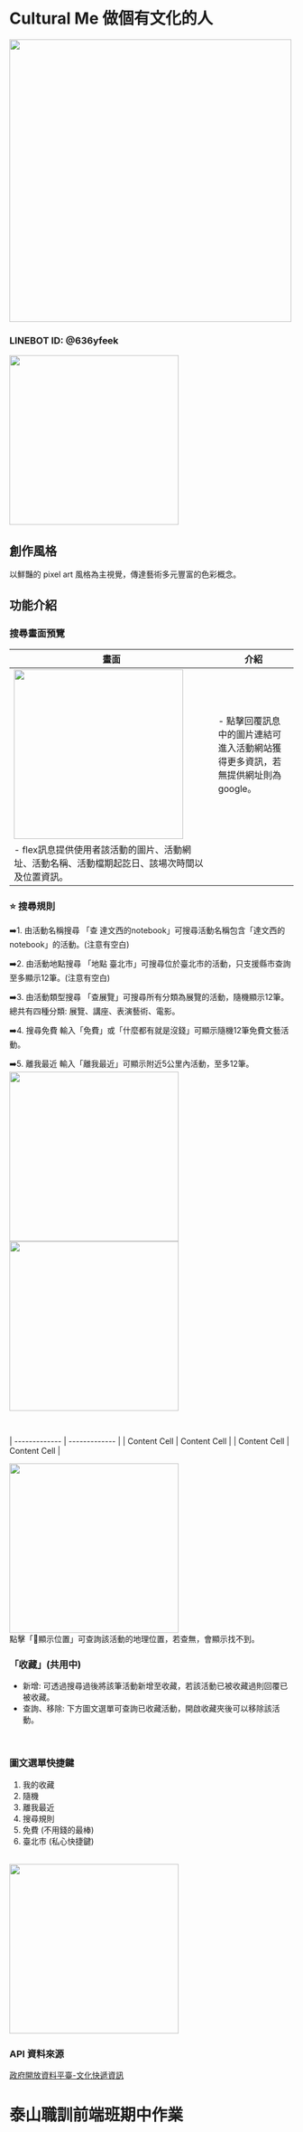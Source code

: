 # Cultural Me 做個有文化的人
<img src="https://github.com/iiQvQii/Linebot-Cultural-Me/blob/master/img/logo.png" width="500"></img>

### LINEBOT ID: @636yfeek
<img src="https://github.com/iiQvQii/Linebot-Cultural-Me/blob/master/img/qrcode.png" width="300"></img>

## 創作風格
以鮮豔的 pixel art 風格為主視覺，傳達藝術多元豐富的色彩概念。
## 功能介紹
### 搜尋畫面預覽
| 畫面 | 介紹  |
| ------------- | ------------- |
| <img src="https://github.com/iiQvQii/Linebot-Cultural-Me/blob/master/img/preview-search.jpg" width="300"></img>  | - 點擊回覆訊息中的圖片連結可進入活動網站獲得更多資訊，若無提供網址則為google。
- flex訊息提供使用者該活動的圖片、活動網址、活動名稱、活動檔期起訖日、該場次時間以及位置資訊。|

### ⭐️ 搜尋規則
➡️1. 由活動名稱搜尋
「查 達文西的notebook」可搜尋活動名稱包含「達文西的notebook」的活動。(注意有空白)

➡️2. 由活動地點搜尋
「地點 臺北市」可搜尋位於臺北市的活動，只支援縣市查詢至多顯示12筆。(注意有空白)

➡️3. 由活動類型搜尋
「查展覽」可搜尋所有分類為展覽的活動，隨機顯示12筆。
總共有四種分類: 展覽、講座、表演藝術、電影。

➡️4. 搜尋免費
輸入「免費」或「什麼都有就是沒錢」可顯示隨機12筆免費文藝活動。

➡️5. 離我最近
輸入「離我最近」可顯示附近5公里內活動，至多12筆。
<br>
<img src="https://github.com/iiQvQii/Linebot-Cultural-Me/blob/master/img/preview-nearby.jpg" width="300"></img>
<br>
<img src="https://github.com/iiQvQii/Linebot-Cultural-Me/blob/master/img/preview-nearby-1.jpg" width="300"></img>

<br>

| ------------- | ------------- |
| Content Cell  | Content Cell  |
| Content Cell  | Content Cell  |


<img src="https://github.com/iiQvQii/Linebot-Cultural-Me/blob/master/img/preview-show-location.jpg" width="300"></img>
<br>
點擊「📍顯示位置」可查詢該活動的地理位置，若查無，會顯示找不到。

### 「收藏」(共用中)
- 新增:
可透過搜尋過後將該筆活動新增至收藏，若該活動已被收藏過則回覆已被收藏。
- 查詢、移除:
下方圖文選單可查詢已收藏活動，開啟收藏夾後可以移除該活動。
<br>

### 圖文選單快捷鍵
1. 我的收藏
2. 隨機
3. 離我最近
4. 搜尋規則
5. 免費 (不用錢的最棒)
6. 臺北市 (私心快捷鍵)
<br>
<img src="https://github.com/iiQvQii/Linebot-Cultural-Me/blob/master/img/menu.png" width="300"></img>

### API 資料來源
[政府開放資料平臺-文化快遞資訊](https://data.gov.tw/dataset/151940)

# 泰山職訓前端班期中作業